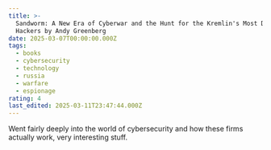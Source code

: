 ```yaml
---
title: >-
  Sandworm: A New Era of Cyberwar and the Hunt for the Kremlin's Most Dangerous
  Hackers by Andy Greenberg
date: 2025-03-07T00:00:00.000Z
tags:
  - books
  - cybersecurity
  - technology
  - russia
  - warfare
  - espionage
rating: 4
last_edited: 2025-03-11T23:47:44.000Z
---
```

Went fairly deeply into the world of cybersecurity and how these firms actually work, very interesting stuff.
